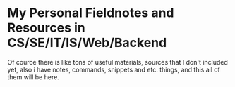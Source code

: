# My Personal Fieldnotes and Resources in CS/SE/IT/IS/Web/Backend

Of cource there is like tons of useful materials, sources that I don't included yet, also i have notes, commands, snippets and etc. things, and this all of them will be here.
